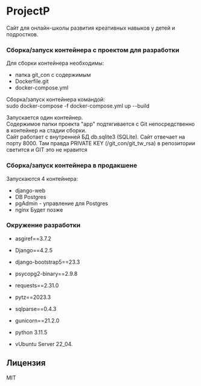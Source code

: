 # ProjectP
Сайт для онлайн-школы развития креативных навыков у детей и подростков.

### Сборка/запуск контейнера с проектом для разработки
Для сборки контейнера необходимы:
- папка git_con с содержимым
- Dockerfile.git
- docker-compose.yml

Сборка/запуск контейнера командой: \
    sudo docker-compose -f docker-compose.yml up --build

Запускается один контейнер.\
Содержимое папки проекта "app" подтягивается с Git непосредственно в контейнер на стадии сборки.\
Сайт работает с внутренней БД db.sqlite3 (SQLite).
Сайт отвечает на порту 8000.
Там правда PRIVATE KEY (/git_con/git_tw_rsa) в репозитории светится и GIT это не нравится

### Сборка/запуск контейнера в продакшене
Запускаются 4 контейнера:
- django-web
- DB Postgres
- pgAdmin - управление для Postgres
- nginx
Будет позже

### Окружение разработки
- asgiref==3.7.2
- Django==4.2.5
- django-bootstrap5==23.3
- psycopg2-binary==2.9.8
- requests==2.31.0
- pytz==2023.3
- sqlparse==0.4.3
- gunicorn==21.2.0

- python 3.11.5
- vUbuntu Server 22_04.

## Лицензия
MIT